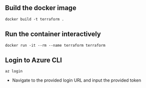 ## Build the docker image
```docker build -t terraform .```

## Run the container interactively
```docker run -it --rm --name terraform terraform```

## Login to Azure CLI
```az login```
- Navigate to the provided login URL and input the provided token
